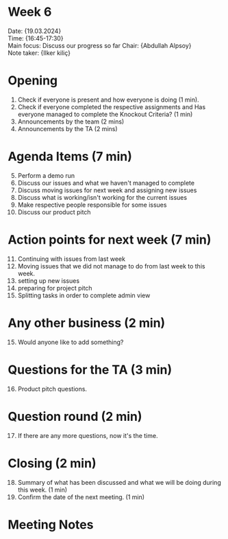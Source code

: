 # Week 6
Date:           {19.03.2024}\
Time:           {16:45-17:30}\
Main focus:     Discuss our progress so far
Chair:          {Abdullah Alpsoy}\
Note taker:     {Ilker kiliç}

# Opening
1. Check if everyone is present and how everyone is doing (1 min).
2. Check if everyone completed the respective assignments and Has everyone managed to complete the Knockout Criteria? (1 min)
3. Announcements by the team (2 mins)
4. Announcements by the TA (2 mins)


# Agenda Items (7 min)

5. Perform a demo run
6. Discuss our issues and what we haven't managed to complete
7. Discuss moving issues for next week and assigning new issues
8. Discuss what is working/isn't working for the current issues
9. Make respective people responsible for some issues
10. Discuss our product pitch


# Action points for next week (7 min)

11. Continuing with issues from last week
12. Moving issues that we did not manage to do from last week to this week.
13. setting up new issues
14. preparing for project pitch
15. Splitting tasks in order to complete admin view


# Any other business (2 min)
15. Would anyone like to add something?


# Questions for the TA (3 min)
16. Product pitch questions.


# Question round (2 min)
17. If there are any more questions, now it's the time.


# Closing (2 min)
18. Summary of what has been discussed and what we will be doing during this week. (1 min)
19. Confirm the date of the next meeting. (1 min)

# Meeting Notes
